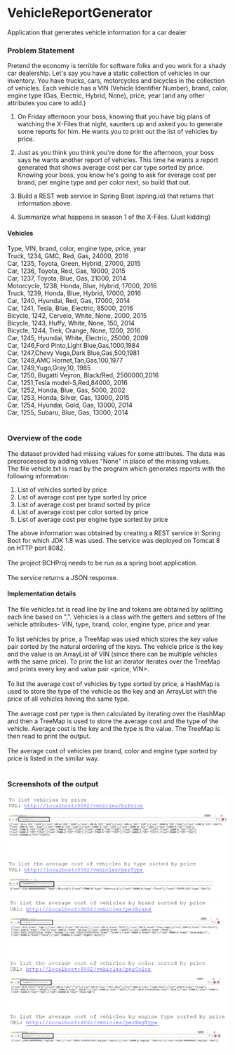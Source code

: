 # VehicleReportGenerator
Application that generates vehicle information for a car dealer

### Problem Statement
Pretend the economy is terrible for software folks and you work for a shady car dealership. Let's say you have a static collection of vehicles in our inventory. You have trucks, cars, motorcycles and bicycles in the collection of vehicles. Each vehicle has a VIN (Vehicle Identifier Number), brand, color, engine type (Gas, Electric, Hybrid, None), price, year (and any other attributes you care to add.)
 
1. On Friday afternoon your boss, knowing that you have big plans of watching the X-Files that night, saunters up and asked you to generate some reports for him. He wants you to print out the list of vehicles by price.

2. Just as you think you think you're done for the afternoon, your boss says he wants another report of vehicles. This time he wants a report generated that shows average cost per car type sorted by price. Knowing your boss, you know he's going to ask for average cost per brand, per engine type and per color next, so build that out.

3. Build a REST web service in Spring Boot (spring.io) that returns that information above.

4. Summarize what happens in season 1 of the X-Files. (Just kidding)
 
#### Vehicles
Type, VIN, brand, color, engine type, price, year<br />
Truck, 1234, GMC, Red, Gas, 24000, 2016<br />
Car, 1235, Toyota, Green, Hybrid, 27000, 2015<br />
Car, 1236, Toyota, Red, Gas, 19000, 2015<br />
Car, 1237, Toyota, Blue, Gas, 21000, 2014<br />
Motorcycle, 1238, Honda, Blue, Hybrid, 17000, 2016<br />
Truck, 1239, Honda, Blue, Hybrid, 17000, 2016<br />
Car, 1240, Hyundai, Red, Gas, 17000, 2014<br />
Car, 1241, Tesla, Blue, Electric, 85000, 2016<br />
Bicycle, 1242, Cervelo, White, None, 2000, 2015<br />
Bicycle, 1243, Huffy, White, None, 150, 2014<br />
Bicycle, 1244, Trek, Orange, None, 1200, 2016<br />
Car, 1245, Hyundai, White, Electric, 25000, 2009<br />
Car, 1246,Ford Pinto,Light Blue,Gas,1000,1984<br />
Car, 1247,Chevy Vega,Dark Blue,Gas,500,1981<br />
Car, 1248,AMC Hornet,Tan,Gas,100,1977<br />
Car, 1249,Yugo,Gray,10, 1985<br />
Car, 1250, Bugatti Veyron, Black/Red, 2500000,2016<br />
Car, 1251,Tesla model-S,Red,84000, 2016<br />
Car, 1252, Honda, Blue, Gas, 5000, 2002<br />
Car, 1253, Honda, Silver, Gas, 13000, 2015<br />
Car, 1254, Hyundai, Gold, Gas, 13000, 2014<br />
Car, 1255, Subaru, Blue, Gas, 13000, 2014<br />
<br />
### Overview of the code

The dataset provided had missing values for some attributes. The data was preprocessed by adding values "None" in place of the missing values.<br />
The file vehicle.txt is read by the program which generates reports with the following information:
1. List of vehicles sorted by price
2. List of average cost per type sorted by price
3. List of average cost per brand sorted by price
4. List of average cost per color sorted by price
5. List of average cost per engine type sorted by price<br />

The above information was obtained by creating a REST service in Spring Boot for which JDK 1.8 was used. The service was deployed on Tomcat 8 on HTTP port 8082.<br /><br />
The project BCHProj needs to be run as a spring boot application.<br /><br />
The service returns a JSON response.<br />

#### Implementation details
The file vehicles.txt is read line by line and tokens are obtained by splitting each line based on ",". Vehicles is a class with the getters and setters of the vehicle attributes- VIN, type, brand, color, engine type, price and year.<br /><br />
To list vehicles by price, a TreeMap was used which stores the key value pair sorted by the natural ordering of the keys. The vehicle price is the key and the value is an ArrayList of VIN (since there can be multiple vehicles with the same price). To print the list an iterator iterates over the TreeMap and prints every key and value pair <price, VIN>.<br /><br />
To list the average cost of vehicles by type sorted by price, a HashMap is used to store the type of the vehicle as the key and an ArrayList with the price of all vehicles having the same type.<br /><br />
The average cost per type is then calculated by iterating over the HashMap and then a TreeMap is used to store the average cost and the type of the vehicle. Average cost is the key and the type is the value. The TreeMap is then read to print the output.<br /><br />
The average cost of vehicles per brand, color and engine type sorted by price is listed in the similar way.<br /><br />

### Screenshots of the output
![alt text](https://github.com/mohitajethwani/VehicleReportGenerator/blob/master/BCHProj/images/1.PNG)
![alt text](https://github.com/mohitajethwani/VehicleReportGenerator/blob/master/BCHProj/images/2.PNG)
<br />

